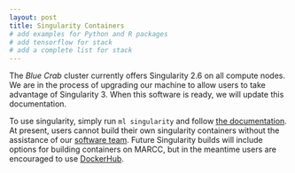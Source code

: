 ```yaml
---
layout: post
title: Singularity Containers
# add examples for Python and R packages
# add tensorflow for stack
# add a complete list for stack
---
```


The *Blue Crab* cluster currently offers Singularity 2.6 on all compute nodes. We are in the process of upgrading our machine to allow users to take advantage of Singularity 3. When this software is ready, we will update this documentation.

To use singularity, simply run `ml singularity` and follow [the documentation](https://sylabs.io/guides/2.6/user-guide/). At present, users cannot build their own singularity containers without the assistance of our [software team](mailto:marcc-help@jhu.edu). Future Singularity builds will include options for building containers on MARCC, but in the meantime users are encouraged to use [DockerHub](https://hub.docker.com/).
